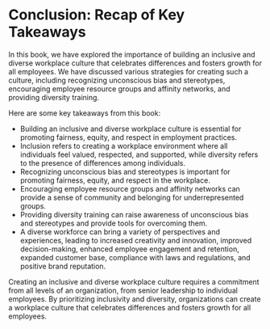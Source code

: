 Conclusion: Recap of Key Takeaways
==================================

In this book, we have explored the importance of building an inclusive and diverse workplace culture that celebrates differences and fosters growth for all employees. We have discussed various strategies for creating such a culture, including recognizing unconscious bias and stereotypes, encouraging employee resource groups and affinity networks, and providing diversity training.

Here are some key takeaways from this book:

* Building an inclusive and diverse workplace culture is essential for promoting fairness, equity, and respect in employment practices.
* Inclusion refers to creating a workplace environment where all individuals feel valued, respected, and supported, while diversity refers to the presence of differences among individuals.
* Recognizing unconscious bias and stereotypes is important for promoting fairness, equity, and respect in the workplace.
* Encouraging employee resource groups and affinity networks can provide a sense of community and belonging for underrepresented groups.
* Providing diversity training can raise awareness of unconscious bias and stereotypes and provide tools for overcoming them.
* A diverse workforce can bring a variety of perspectives and experiences, leading to increased creativity and innovation, improved decision-making, enhanced employee engagement and retention, expanded customer base, compliance with laws and regulations, and positive brand reputation.

Creating an inclusive and diverse workplace culture requires a commitment from all levels of an organization, from senior leadership to individual employees. By prioritizing inclusivity and diversity, organizations can create a workplace culture that celebrates differences and fosters growth for all employees.
